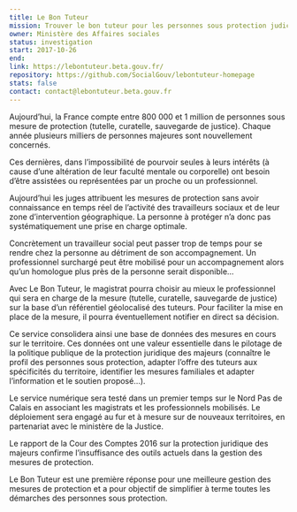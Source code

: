 ```yaml
---
title: Le Bon Tuteur
mission: Trouver le bon tuteur pour les personnes sous protection judiciaire
owner: Ministère des Affaires sociales
status: investigation
start: 2017-10-26
end:
link: https://lebontuteur.beta.gouv.fr/
repository: https://github.com/SocialGouv/lebontuteur-homepage
stats: false
contact: contact@lebontuteur.beta.gouv.fr
---
```


Aujourd’hui, la France compte entre 800 000 et 1 million de personnes sous mesure de protection (tutelle, curatelle, sauvegarde de justice). Chaque année plusieurs milliers de personnes majeures sont nouvellement concernés.

Ces dernières, dans l’impossibilité de pourvoir seules à leurs intérêts (à cause d’une altération de leur faculté mentale ou corporelle) ont besoin d’être assistées ou représentées par un proche ou un professionnel.

Aujourd’hui les juges attribuent les mesures de protection sans avoir connaissance en temps réel de l’activité des travailleurs sociaux et de leur zone d’intervention géographique. La personne à protéger n’a donc pas systématiquement une prise en charge optimale.

Concrètement un travailleur social peut passer trop de temps pour se rendre chez la personne au détriment de son accompagnement. Un professionnel surchargé peut être mobilisé pour un accompagnement alors qu’un homologue plus près de la personne serait disponible…

Avec Le Bon Tuteur, le magistrat pourra choisir au mieux le professionnel qui sera en charge de la mesure (tutelle, curatelle, sauvegarde de justice) sur la base d’un référentiel géolocalisé des tuteurs. Pour faciliter la mise en place de la mesure, il pourra éventuellement notifier en direct sa décision.

Ce service consolidera ainsi une base de données des mesures en cours sur le territoire. Ces données ont une valeur essentielle dans le pilotage de la politique publique de la protection juridique des majeurs (connaître le profil des personnes sous protection, adapter l’offre des tuteurs aux spécificités du territoire, identifier les mesures familiales et adapter l’information et le soutien proposé…).

Le service numérique sera testé dans un premier temps sur le Nord Pas de Calais en associant les magistrats et les professionnels mobilisés. Le déploiement sera engagé au fur et à mesure sur de nouveaux territoires, en partenariat avec le ministère de la Justice.

Le rapport de la Cour des Comptes 2016 sur la protection juridique des majeurs confirme l’insuffisance des outils actuels dans la gestion des mesures de protection.

Le Bon Tuteur est une première réponse pour une meilleure gestion des mesures de protection et a pour objectif de simplifier à terme toutes les démarches des personnes sous protection.
